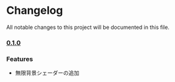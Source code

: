 # Changelog

All notable changes to this project will be documented in this file.

### [0.1.0](2025-01-15)


### Features

* 無限背景シェーダーの追加